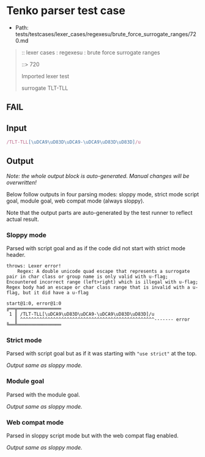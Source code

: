 # Tenko parser test case

- Path: tests/testcases/lexer_cases/regexesu/brute_force_surrogate_ranges/720.md

> :: lexer cases : regexesu : brute force surrogate ranges
>
> ::> 720
>
> Imported lexer test
>
> surrogate TLT-TLL

## FAIL

## Input

`````js
/TLT-TLL[\uDCA9\uD83D\uDCA9-\uDCA9\uD83D\uD83D]/u
`````

## Output

_Note: the whole output block is auto-generated. Manual changes will be overwritten!_

Below follow outputs in four parsing modes: sloppy mode, strict mode script goal, module goal, web compat mode (always sloppy).

Note that the output parts are auto-generated by the test runner to reflect actual result.

### Sloppy mode

Parsed with script goal and as if the code did not start with strict mode header.

`````
throws: Lexer error!
    Regex: A double unicode quad escape that represents a surrogate pair in char class or group name is only valid with u-flag; Encountered incorrect range (left>right) which is illegal with u-flag; Regex body had an escape or char class range that is invalid with a u-flag, but it did have a u-flag

start@1:0, error@1:0
╔══╦════════════════
 1 ║ /TLT-TLL[\uDCA9\uD83D\uDCA9-\uDCA9\uD83D\uD83D]/u
   ║ ^^^^^^^^^^^^^^^^^^^^^^^^^^^^^^^^^^^^^^^^^^^^^^^^^------- error
╚══╩════════════════

`````

### Strict mode

Parsed with script goal but as if it was starting with `"use strict"` at the top.

_Output same as sloppy mode._

### Module goal

Parsed with the module goal.

_Output same as sloppy mode._

### Web compat mode

Parsed in sloppy script mode but with the web compat flag enabled.

_Output same as sloppy mode._
